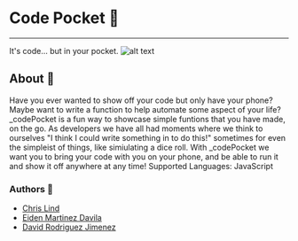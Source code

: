 # Code Pocket :jeans:
---
It's code... but in your pocket.
![alt text](https://imgur.com/gallery/lUa6NH7 "Logo Title Text")

## About :blue_book:
Have you ever wanted to show off your code but only have your phone? Maybe want to write a function to help automate some aspect of your life?
_codePocket is a fun way to showcase simple funtions that you have made, on the go. As developers we have all had moments where we think to ourselves "I think I could write something in <preferredlanguage> to do this!" sometimes for even the simpleist of things, like simiulating a dice roll. With _codePocket we want you to bring your code with you on your phone, and be able to run it and show it off anywhere at any time!
Supported Languages: JavaScript

### Authors :scroll:
- [Chris Lind](https://github.com/ChrissLind)
- [Eiden Martinez Davila](https://github.com/EGabriel-bot)
- [David Rodriguez Jimenez](https://github.com/DavidDaniel1996)
